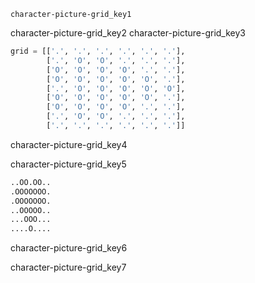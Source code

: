 ```ngMeta
character-picture-grid_key1
```

character-picture-grid_key2
character-picture-grid_key3


```python
grid = [['.', '.', '.', '.', '.', '.'],
        ['.', 'O', 'O', '.', '.', '.'],
        ['O', 'O', 'O', 'O', '.', '.'],
        ['O', 'O', 'O', 'O', 'O', '.'],
        ['.', 'O', 'O', 'O', 'O', 'O'],
        ['O', 'O', 'O', 'O', 'O', '.'],
        ['O', 'O', 'O', 'O', '.', '.'],
        ['.', 'O', 'O', '.', '.', '.'],
        ['.', '.', '.', '.', '.', '.']]
```
character-picture-grid_key4


character-picture-grid_key5


```python
..OO.OO..
.OOOOOOO.
.OOOOOOO.
..OOOOO..
...OOO...
....O....
```
character-picture-grid_key6


character-picture-grid_key7
